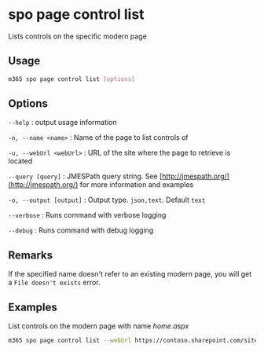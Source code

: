 # spo page control list

Lists controls on the specific modern page

## Usage

```sh
m365 spo page control list [options]
```

## Options

`--help`
: output usage information

`-n, --name <name>`
: Name of the page to list controls of

`-u, --webUrl <webUrl>`
: URL of the site where the page to retrieve is located

`--query [query]`
: JMESPath query string. See [http://jmespath.org/](http://jmespath.org/) for more information and examples

`-o, --output [output]`
: Output type. `json,text`. Default `text`

`--verbose`
: Runs command with verbose logging

`--debug`
: Runs command with debug logging

## Remarks

If the specified name doesn't refer to an existing modern page, you will get a `File doesn't exists` error.

## Examples

List controls on the modern page with name _home.aspx_

```sh
m365 spo page control list --webUrl https://contoso.sharepoint.com/sites/team-a --name home.aspx
```